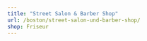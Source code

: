 ```yaml
---
title: "Street Salon & Barber Shop"
url: /boston/street-salon-und-barber-shop/
shop: Friseur
---
```

